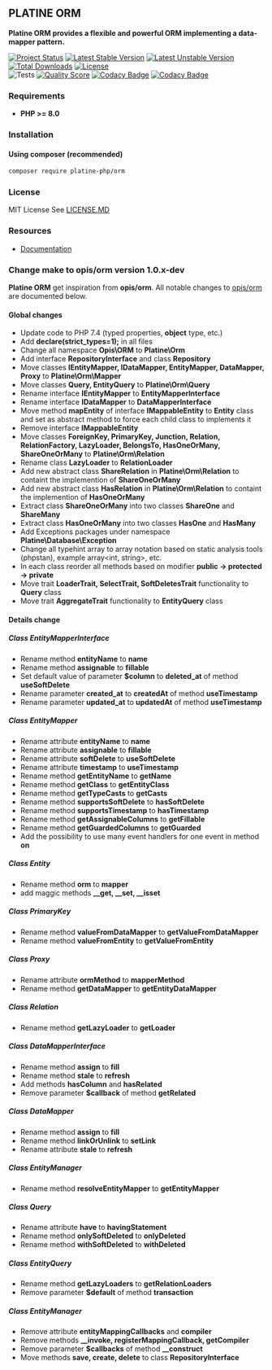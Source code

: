 ## PLATINE ORM
**Platine ORM provides a flexible and powerful ORM implementing a data-mapper pattern.**

[![Project Status](http://opensource.box.com/badges/active.svg)](http://opensource.box.com/badges)
[![Latest Stable Version](https://poser.pugx.org/platine-php/orm/v)](https://packagist.org/packages/platine-php/orm)
[![Latest Unstable Version](https://poser.pugx.org/platine-php/orm/v/unstable)](https://packagist.org/packages/platine-php/orm)
[![Total Downloads](https://poser.pugx.org/platine-php/orm/downloads)](https://packagist.org/packages/platine-php/orm)
[![License](https://poser.pugx.org/platine-php/orm/license)](https://packagist.org/packages/platine-php/orm)  
![Tests](https://github.com/platine-php/orm/actions/workflows/ci.yml/badge.svg)
[![Quality Score](https://img.shields.io/scrutinizer/g/platine-php/orm.svg?style=flat-square)](https://scrutinizer-ci.com/g/platine-php/orm)
[![Codacy Badge](https://app.codacy.com/project/badge/Grade/852e352455644c8abd8209f2036eaab2)](https://app.codacy.com/gh/platine-php/orm/dashboard?utm_source=gh&utm_medium=referral&utm_content=&utm_campaign=Badge_grade)
[![Codacy Badge](https://app.codacy.com/project/badge/Coverage/852e352455644c8abd8209f2036eaab2)](https://app.codacy.com/gh/platine-php/orm/dashboard?utm_source=gh&utm_medium=referral&utm_content=&utm_campaign=Badge_coverage)

### Requirements 
- **PHP >= 8.0** 

### Installation
#### Using composer (recommended)
```bash
composer require platine-php/orm
```

### License
MIT License See [LICENSE.MD](LICENSE.MD)

### Resources
- [Documentation](https://docs.platine-php.com/packages/orm)

### Change make to opis/orm version 1.0.x-dev
**Platine ORM** get inspiration from **opis/orm**. 
All notable changes to [opis/orm](https://github.com/opis/orm) are documented below.

#### Global changes

- Update code to PHP 7.4 (typed properties, **object** type, etc.)
- Add **declare(strict_types=1);** in all files
- Change all namespace **Opis\ORM** to **Platine\Orm**
- Add interface **RepositoryInterface** and class **Repository**
- Move classes **IEntityMapper, IDataMapper, EntityMapper, DataMapper, Proxy** to **Platine\Orm\Mapper**
- Move classes **Query, EntityQuery** to **Platine\Orm\Query**
- Rename interface **IEntityMapper** to **EntityMapperInterface**
- Rename interface **IDataMapper** to **DataMapperInterface**
- Move method **mapEntity** of interface **IMappableEntity** to **Entity** class and set as abstract method to force each child class to implements it
- Remove interface **IMappableEntity**
- Move classes **ForeignKey, PrimaryKey, Junction, Relation, RelationFactory, LazyLoader, BelongsTo, HasOneOrMany, ShareOneOrMany** to **Platine\Orm\Relation**
- Rename class **LazyLoader** to **RelationLoader**
- Add new abstract class **ShareRelation** in **Platine\Orm\Relation** to containt the implemention of **ShareOneOrMany**
- Add new abstract class **HasRelation** in **Platine\Orm\Relation** to containt the implemention of **HasOneOrMany**
- Extract class **ShareOneOrMany** into two classes **ShareOne** and **ShareMany**
- Extract class **HasOneOrMany** into two classes **HasOne** and **HasMany**
- Add Exceptions packages under namespace **Platine\Database\Exception**
- Change all typehint array to array notation based on static analysis tools (phpstan), example array<int, string>, etc.
- In each class reorder all methods based on modifier **public -> protected -> private**
- Move trait **LoaderTrait, SelectTrait, SoftDeletesTrait** functionality to **Query** class
- Move trait **AggregateTrait** functionality to **EntityQuery** class

#### Details change

##### Class EntityMapperInterface
- Rename method **entityName** to **name**
- Rename method **assignable** to **fillable**
- Set default value of parameter **$column** to **deleted_at** of method **useSoftDelete**
- Rename parameter **created_at** to **createdAt** of method **useTimestamp**
- Rename parameter **updated_at** to **updatedAt** of method **useTimestamp**

##### Class EntityMapper
- Rename attribute **entityName** to **name**
- Rename attribute **assignable** to **fillable**
- Rename attribute **softDelete** to **useSoftDelete**
- Rename attribute **timestamp** to **useTimestamp**
- Rename method **getEntityName** to **getName**
- Rename method **getClass** to **getEntityClass**
- Rename method **getTypeCasts** to **getCasts**
- Rename method **supportsSoftDelete** to **hasSoftDelete**
- Rename method **supportsTimestamp** to **hasTimestamp**
- Rename method **getAssignableColumns** to **getFillable**
- Rename method **getGuardedColumns** to **getGuarded**
- Add the possibility to use many event handlers for one event in method **on**


##### Class Entity
- Rename method **orm** to **mapper**
- add maggic methods **__get, __set, __isset**


##### Class PrimaryKey
- Rename method **valueFromDataMapper** to **getValueFromDataMapper**
- Rename method **valueFromEntity** to **getValueFromEntity**

##### Class Proxy
- Rename attribute **ormMethod** to **mapperMethod**
- Rename method **getDataMapper** to **getEntityDataMapper**


##### Class Relation
- Rename method **getLazyLoader** to **getLoader**

##### Class DataMapperInterface
- Rename method **assign** to **fill**
- Rename method **stale** to **refresh**
- Add methods **hasColumn** and **hasRelated**
- Remove parameter **$callback** of method **getRelated**

##### Class DataMapper
- Rename method **assign** to **fill**
- Rename method **linkOrUnlink** to **setLink**
- Rename attribute **stale** to **refresh**

##### Class EntityManager
- Rename method **resolveEntityMapper** to **getEntityMapper**

##### Class Query
- Rename attribute **have** to **havingStatement**
- Rename method **onlySoftDeleted** to **onlyDeleted**
- Rename method **withSoftDeleted** to **withDeleted**

##### Class EntityQuery
- Rename method **getLazyLoaders** to **getRelationLoaders**
- Remove parameter **$default** of method **transaction**

##### Class EntityManager
- Remove attribute **entityMappingCallbacks** and **compiler**
- Remove methods **__invoke, registerMappingCallback, getCompiler**
- Remove parameter **$callbacks** of method **__construct**
- Move methods **save, create, delete** to class **RepositoryInterface**